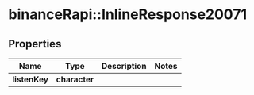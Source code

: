 # binanceRapi::InlineResponse20071


## Properties
Name | Type | Description | Notes
------------ | ------------- | ------------- | -------------
**listenKey** | **character** |  | 


